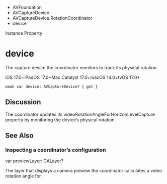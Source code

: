 

- AVFoundation
- AVCaptureDevice
- AVCaptureDevice.RotationCoordinator
-  device 

Instance Property

# device

The capture device the coordinator monitors to track its physical rotation.

iOS 17.0+iPadOS 17.0+Mac Catalyst 17.0+macOS 14.0+tvOS 17.0+

``` source
weak var device: AVCaptureDevice? { get }
```

## Discussion

The coordinator updates its videoRotationAngleForHorizonLevelCapture property by monitoring the device’s physical rotation.

## See Also

### Inspecting a coordinator’s configuration

var previewLayer: CALayer?

The layer that displays a camera preview the coordinator calculates a video rotation angle for.

